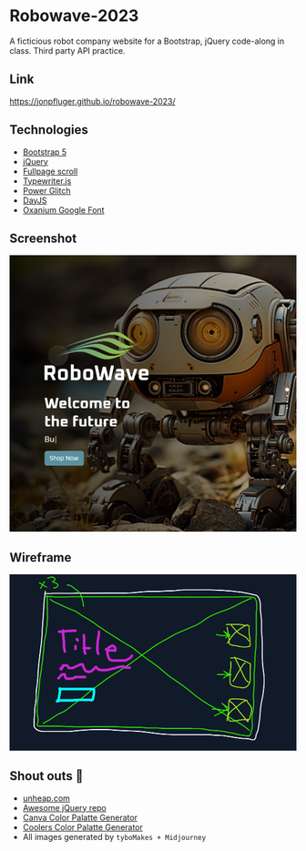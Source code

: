 # Robowave-2023

A ficticious robot company website for a Bootstrap, jQuery code-along in class. Third party API practice.

## Link

https://jonpfluger.github.io/robowave-2023/

## Technologies
* [Bootstrap 5](https://getbootstrap.com/)
* [jQuery](https://api.jquery.com/)
* [Fullpage scroll](https://alvarotrigo.com/fullPage/#)
* [Typewriter.js](https://safi.me.uk/typewriterjs/)
* [Power Glitch](https://github.com/7PH/powerglitch)
* [DayJS](https://day.js.org/)
* [Oxanium Google Font](https://fonts.google.com/specimen/Oxanium)

## Screenshot

![screenshot](./assets/images/screenshot.png)

## Wireframe

![wireframe](./assets/images/wireframe.png)

## Shout outs 📢

* [unheap.com](http://unheap.com/)
* [Awesome jQuery repo](https://github.com/petk/awesome-jquery)
* [Canva Color Palatte Generator](https://www.canva.com/colors/color-palette-generator/)
* [Coolers Color Palatte Generator](https://coolors.co)
* All images generated by `tyboMakes + Midjourney`